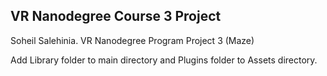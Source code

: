 VR Nanodegree Course 3 Project
-------------------------------------------------------------------------------
Soheil Salehinia.
VR Nanodegree Program Project 3 (Maze)

Add Library folder to main directory and Plugins folder to Assets directory.
